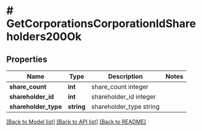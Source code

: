 # # GetCorporationsCorporationIdShareholders200Ok

## Properties

Name | Type | Description | Notes
------------ | ------------- | ------------- | -------------
**share_count** | **int** | share_count integer | 
**shareholder_id** | **int** | shareholder_id integer | 
**shareholder_type** | **string** | shareholder_type string | 

[[Back to Model list]](../../README.md#documentation-for-models) [[Back to API list]](../../README.md#documentation-for-api-endpoints) [[Back to README]](../../README.md)



